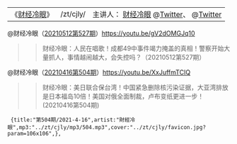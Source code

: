   <table> 
    <tr>
       <td>《<a href="https://www.youtube.com/channel/UCn9_KbNANeyYREePe8YA2DA?lang=zh-cn" title="@《财经冷眼》频道 (于2017年8月31日注册) | YouTube">财经冷眼</a>》</td>
        <td> /zt/cjly/ </td>
        <td>主讲人：
		<a href="https://www.caijinglengyan.com/" title="财经冷眼 – 专业财经节目">财经冷眼</a>
		@<a href="https://twitter.com/caijinglengyan?lang=zh-cn" title="推特 | 财经冷眼(@caijinglengyan)2016年10月 加入">Twitter</a>、
		@<a href="https://twitter.com/caijingxiang?lang=zh-cn" title="推特 | 财经真相(@caijingxiang)2014年11月 加入">Twitter</a></td>
    </tr> 
 </table> 



@财经冷眼（[20210512第527期](https://www.youtube.com/watch?v=gV2dOMGJq10)）https://youtu.be/gV2dOMGJq10
>>财经冷眼：人民在唱歌！成都49中事件竭力掩盖的真相！警察开始大量抓人，事情越闹越大，会失控吗？（20210512第527期）

@财经冷眼（[20210416第504期](https://www.youtube.com/watch?v=XxJuffmTCIQ)）https://youtu.be/XxJuffmTCIQ
>>财经冷眼：美日联合保台湾！中国紧急删除核污染证据，大亚湾排放是日本福岛10倍！美国对俄全面制裁，卢布变纸更进一步！(20210416第504期)

	 {title:"第504期/2021-4-16",artist:"財經冷眼",mp3:"../zt/cjly/mp3/504.mp3",cover:"../zt/cjly/favicon.jpg?param=106x106",},
